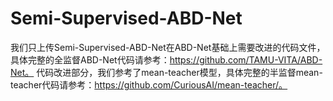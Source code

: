 # Semi-Supervised-ABD-Net
我们只上传Semi-Supervised-ABD-Net在ABD-Net基础上需要改进的代码文件，具体完整的全监督ABD-Net代码请参考：https://github.com/TAMU-VITA/ABD-Net。
代码改进部分，我们参考了mean-teacher模型，具体完整的半监督mean-teacher代码请参考：https://github.com/CuriousAI/mean-teacher/。
